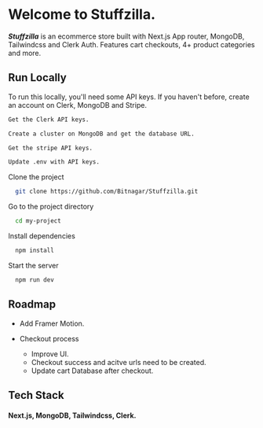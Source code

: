 # Welcome to Stuffzilla.

**_Stuffzilla_** is an ecommerce store built with Next.js App router, MongoDB, Tailwindcss and Clerk Auth. Features cart checkouts, 4+ product categories and more.

## Run Locally

To run this locally, you'll need some API keys. If you haven't before, create an account on Clerk, MongoDB and Stripe.

```bash
Get the Clerk API keys.

Create a cluster on MongoDB and get the database URL.

Get the stripe API keys.

Update .env with API keys.
```

Clone the project

```bash
  git clone https://github.com/Bitnagar/Stuffzilla.git
```

Go to the project directory

```bash
  cd my-project
```

Install dependencies

```bash
  npm install
```

Start the server

```bash
  npm run dev
```

## Roadmap

- Add Framer Motion.

- Checkout process
  - Improve UI.
  - Checkout success and acitve urls need to be created.
  - Update cart Database after checkout.

## Tech Stack

#### Next.js, MongoDB, Tailwindcss, Clerk.
